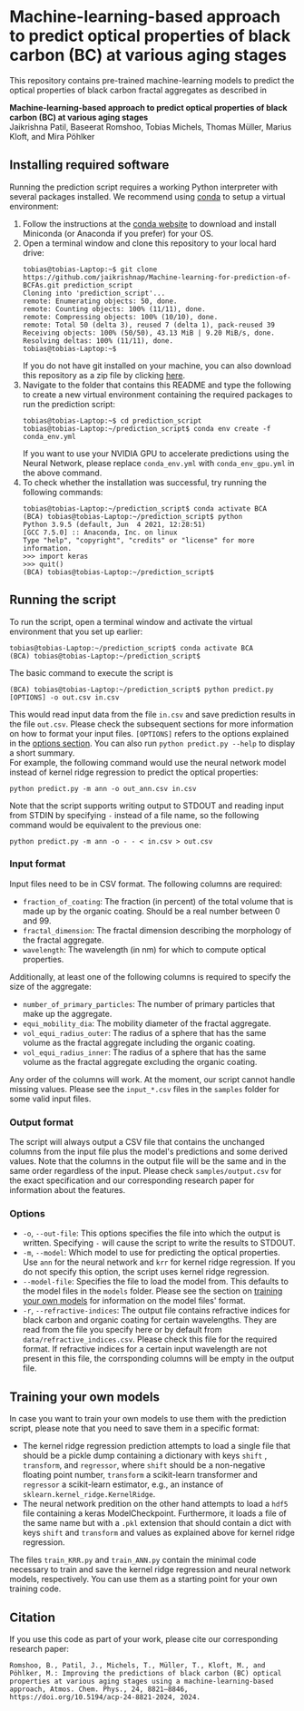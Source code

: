 # Machine-learning-based approach to predict optical properties of black carbon (BC) at various aging stages 
This repository contains pre-trained machine-learning models to predict the optical properties of black carbon fractal aggregates as described in

**Machine-learning-based approach to predict optical properties of black carbon (BC) at various aging stages**  
Jaikrishna Patil, Baseerat Romshoo, Tobias Michels, Thomas Müller, Marius Kloft, and Mira Pöhlker

## Installing required software
Running the prediction script requires a working Python interpreter with several packages installed. We recommend using [conda](https://conda.io/projects/conda/en/latest/index.html) to setup a virtual environment:
1. Follow the instructions at the [conda website](https://conda.io/projects/conda/en/latest/user-guide/install/index.html) to download and install Miniconda (or Anaconda if you prefer) for your OS.
2. Open a terminal window and clone this repository to your local hard drive:
   ```commandline
   tobias@tobias-Laptop:~$ git clone https://github.com/jaikrishnap/Machine-learning-for-prediction-of-BCFAs.git prediction_script
   Cloning into 'prediction_script'...
   remote: Enumerating objects: 50, done.
   remote: Counting objects: 100% (11/11), done.
   remote: Compressing objects: 100% (10/10), done.
   remote: Total 50 (delta 3), reused 7 (delta 1), pack-reused 39
   Receiving objects: 100% (50/50), 43.13 MiB | 9.20 MiB/s, done.
   Resolving deltas: 100% (11/11), done.
   tobias@tobias-Laptop:~$ 
   ```
   If you do not have git installed on your machine, you can also download this repository as a zip file by clicking [here](https://github.com/jaikrishnap/Machine-learning-for-prediction-of-BCFAs/archive/refs/heads/main.zip).
2. Navigate to the folder that contains this README and type the following to create a new virtual environment containing the required packages to run the prediction script:
   ```commandline
   tobias@tobias-Laptop:~$ cd prediction_script
   tobias@tobias-Laptop:~/prediction_script$ conda env create -f conda_env.yml
   ```
   If you want to use your NVIDIA GPU to accelerate predictions using the Neural Network, please replace `conda_env.yml` with `conda_env_gpu.yml` in the above command.
3. To check whether the installation was successful, try running the following commands:
   ```commandline
   tobias@tobias-Laptop:~/prediction_script$ conda activate BCA
   (BCA) tobias@tobias-Laptop:~/prediction_script$ python
   Python 3.9.5 (default, Jun  4 2021, 12:28:51) 
   [GCC 7.5.0] :: Anaconda, Inc. on linux
   Type "help", "copyright", "credits" or "license" for more information.
   >>> import keras
   >>> quit()
   (BCA) tobias@tobias-Laptop:~/prediction_script$
   ```

## Running the script
To run the script, open a terminal window and activate the virtual environment that you set up earlier:
```commandline
tobias@tobias-Laptop:~/prediction_script$ conda activate BCA
(BCA) tobias@tobias-Laptop:~/prediction_script$ 
```

The basic command to execute the script is
```commandline
(BCA) tobias@tobias-Laptop:~/prediction_script$ python predict.py [OPTIONS] -o out.csv in.csv
```
This would read input data from the file `in.csv` and save prediction results in the file `out.csv`. Please check the subsequent sections for more information on how to format your input files.
`[OPTIONS]` refers to the options explained in the [options section](#options). You can also run `python predict.py --help` to display a short summary.  
For example, the following command would use the neural network model instead of kernel ridge regression to predict the optical properties:
```commandline
python predict.py -m ann -o out_ann.csv in.csv
```

Note that the script supports writing output to STDOUT and reading input from STDIN by specifying `-` instead of a file name, so the following command would be equivalent to the previous one:
```commandline
python predict.py -m ann -o - - < in.csv > out.csv
```

### Input format
Input files need to be in CSV format. The following columns are required:
* `fraction_of_coating`: The fraction (in percent) of the total volume that is made up by the organic coating. Should be a real number between 0 and 99.
* `fractal_dimension`: The fractal dimension describing the morphology of the fractal aggregate.
* `wavelength`: The wavelength (in nm) for which to compute optical properties.

Additionally, at least one of the following columns is required to specify the size of the aggregate:
* `number_of_primary_particles`: The number of primary particles that make up the aggregate.
* `equi_mobility_dia`: The mobility diameter of the fractal aggregate.
* `vol_equi_radius_outer`: The radius of a sphere that has the same volume as the fractal aggregate including the organic coating.
* `vol_equi_radius_inner`: The radius of a sphere that has the same volume as the fractal aggregate excluding the organic coating.

Any order of the columns will work. At the moment, our script cannot handle missing values. Please see the `input_*.csv` files in the `samples` folder for some valid input files.

### Output format
The script will always output a CSV file that contains the unchanged columns from the input file plus the model's predictions and some derived values. Note that the columns in the output file will be the same and in the same order regardless of the input.
Please check `samples/output.csv` for the exact specification and our corresponding research paper for information about the features.

### Options
* `-o`, `--out-file`: This options specifies the file into which the output is written. Specifying `-` will cause the script to write the results to STDOUT.
* `-m`, `--model`: Which model to use for predicting the optical properties. Use `ann` for the neural network and `krr` for kernel ridge regression. If you do not specify this option, the script uses kernel ridge regression.
* `--model-file`: Specifies the file to load the model from. This defaults to the model files in the `models` folder. Please see the section on [training your own models](#training-your-own-models) for information on the model files' format.
* `-r`, `--refractive-indices`: The output file contains refractive indices for black carbon and organic coating for certain wavelengths. They are read from the file you specify here or by default from `data/refractive_indices.csv`. Please check this file for the required format. If refractive indices for a certain input wavelength are not present in this file, the corrsponding columns will be empty in the output file.

## Training your own models
In case you want to train your own models to use them with the prediction script, please note that you need to save them in a specific format:
* The kernel ridge regression prediction attempts to load a single file that should be a pickle dump containing a dictionary with keys `shift`
, `transform`, and `regressor`, where `shift` should be a non-negative floating point number, `transform` a scikit-learn transformer and `regressor` a scikit-learn estimator, e.g., an instance of `sklearn.kernel_ridge.KernelRidge`.
* The neural network predition on the other hand attempts to load a `hdf5` file containing a keras ModelCheckpoint. Furthermore, it loads a file of the same name but with a `.pkl` extension that should contain a dict with keys `shift` and `transform` and values as explained above for kernel ridge regression.

The files `train_KRR.py` and `train_ANN.py` contain the minimal code necessary to train and save the kernel ridge regression and neural network models, respectively. You can use them as a starting point for your own training code.

## Citation
If you use this code as part of your work, please cite our corresponding research paper:
```
Romshoo, B., Patil, J., Michels, T., Müller, T., Kloft, M., and Pöhlker, M.: Improving the predictions of black carbon (BC) optical properties at various aging stages using a machine-learning-based approach, Atmos. Chem. Phys., 24, 8821–8846, https://doi.org/10.5194/acp-24-8821-2024, 2024.
```
